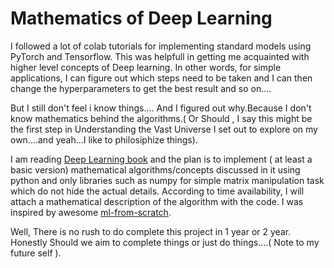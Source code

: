 # Mathematics of Deep Learning

I followed a lot of colab tutorials for implementing standard models using PyTorch and Tensorflow. This was helpfull in getting me acquainted with higher level concepts of Deep learning. In other words, for simple applications, I can figure out which steps need to be taken and I can then change the hyperparameters to get the best result and so on....

But I still don't feel i know things.... And I figured out why.Because I don't know mathematics behind the algorithms.( Or Should , I say this might be the first step in Understanding the Vast Universe I set out to explore on my own....and yeah...I like to philosiphize things).

I am reading [Deep Learning book](https://www.deeplearningbook.org/) and the plan is to implement ( at least a basic version) mathematical algorithms/concepts discussed in it using python and only libraries such as numpy for simple matrix manipulation task which do not hide the actual details. According to time availability, I will attach a mathematical description of the algorithm with the code. I was inspired by awesome [ml-from-scratch](https://github.com/eriklindernoren/ML-From-Scratch).

Well, There is no rush to do complete this project in 1 year or 2 year. Honestly Should we aim to complete things or just do things....( Note to my future self ).